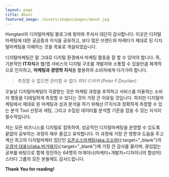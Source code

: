 ```yaml
---
layout: page
title: About
featured_image: /assets/images/pages/about.jpg
---
```


Hongtani의 디지털마케팅 블로그에 찾아와 주셔서 대단히 감사합니다. 이곳은 디지털마케팅에 대한 궁금증과 지식을 공유하고, 보다 많은 브랜드와 마케터가 제대로 된 디지털마케팅을 이해하는 것을 목표로 개설되었습니다.

디지털마케팅은 말 그대로 디지털 환경에서 마케팅 활동을 잘 할 수 있어야 합니다. 즉, 기본적인 **IT지식**과 웹/앱 서비스의 디지털 구조를 개발자와 소통할 수 있을만큼 체계적으로 인지하고, **마케팅과 경영학 지식**을 활용하여 소비자에게 다가가야 합니다.

>측정할 수 없으면 관리할 수 없다 <cite>피터 드러커 (Peter F.Drucker)</cite>

오늘날 디지털마케팅이 각광받는 것은 마케팅 과정을 추적하고 서비스를 이용하는 소비자 행동을 디테일하게 측정할 수 있다는 것이 가장 큰 이유일 것입니다. 하지만 디지털마케팅에서 제대로 된 마케팅과 성과 분석을 하기 위해선 IT지식과 정확하게 측정할 수 있는 분석 Tool 선정과 세팅, 그리고 수집된 데이터를 분석할 기준을 잡을 수 있는 지식이 필수적입니다.

저는 모든 비즈니스를 디지털로 접목하여, 성공적인 디지털마케팅을 운영할 수 있도록 끝없이 공부하는 과정이 매우 즐겁고 유익합니다. 이 과정에 가장 큰 영향과 도움을 주고 계신 최고의 디지털마케터 집단인 [오픈소스마케팅(aka.오소마)](https://osoma.kr){:target="_blank"}의 [오경석 대표님(aka.버거돼지)](https://ogaeng.com){:target="_blank"}께 가장 큰 감사를 올리며, 끊임없는 공부를 바탕으로 함께 정진하는 64명의 마개이너(마케터+개발자+디자이너의 합성어) 스터디 그룹의 모든 분들께도 감사드립니다.

**Thank You for reading!**
